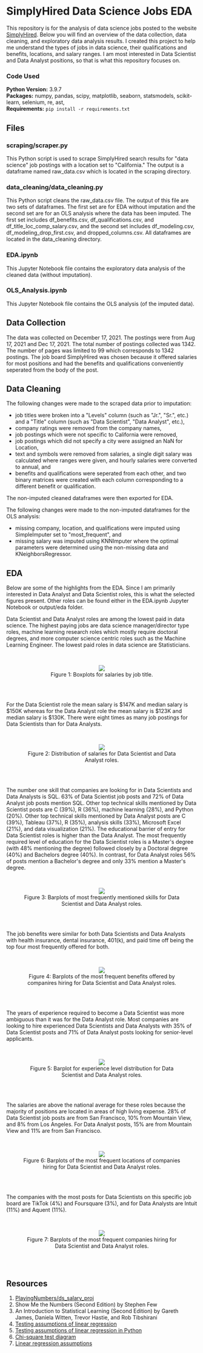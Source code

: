 # SimplyHired Data Science Jobs EDA

This repository is for the analysis of data science jobs posted to the website [SimplyHired](https://www.simplyhired.com/). Below you will find an overview of the data collection, data cleaning, and exploratory data analysis results. I created this project to help me understand the types of jobs in data science, their qualifications and benefits, locations, and salary ranges. I am most interested in Data Scientist and Data Analyst positions, so that is what this repository focuses on.

### Code Used 

**Python Version:** 3.9.7 <br />
**Packages:** numpy, pandas, scipy, matplotlib, seaborn, statsmodels, scikit-learn, selenium, re, ast, <br />
**Requirements:**  ```pip install -r requirements.txt```  

## Files

### scraping/scraper.py

This Python script is used to scrape SimplyHired search results for "data science" job postings with a location set to "California." The output is a dataframe named raw_data.csv which is located in the scraping directory.

### data_cleaning/data_cleaning.py

This Python script cleans the raw_data.csv file. The output of this file are two sets of dataframes. The first set are for EDA without imputation and the second set are for an OLS analysis where the data has been imputed. The first set includes df_benefits.csv, df_qualifications.csv, and df_title_loc_comp_salary.csv, and the second set includes df_modeling.csv, df_modeling_drop_first.csv, and dropped_columns.csv. All dataframes are located in the data_cleaning directory.

### EDA.ipynb

This Jupyter Notebook file contains the exploratory data analysis of the cleaned data (without imputation).

### OLS_Analysis.ipynb

This Jupyter Notebook file contains the OLS analysis (of the imputed data).

## Data Collection

The data was collected on December 17, 2021. The postings were from Aug 17, 2021 and Dec 17, 2021. The total number of postings collected was 1342. The number of pages was limited to 99 which corresponds to 1342 postings. The job board SimplyHired was chosen because it offered salaries for most positions and had the benefits and qualifications conveniently seperated from the body of the post.

## Data Cleaning

The following changes were made to the scraped data prior to imputation:
* job titles were broken into a "Levels" column (such as "Jr.", "Sr.", etc.) and a "Title" column (such as "Data Scientist", "Data Analyst", etc.),
* company ratings were removed from the company names,
* job postings which were not specific to California were removed,
* job postings which did not specify a city were assigned an NaN for Location,
* text and symbols were removed from salaries, a single digit salary was calculated where ranges were given, and hourly salaries were converted to annual, and
* benefits and qualifications were seperated from each other, and two binary matrices were created with each column corresponding to a different benefit or qualification.

The non-imputed cleaned dataframes were then exported for EDA.

The following changes were made to the non-imputed dataframes for the OLS analysis:
* missing company, location, and qualifications were imputed using SimpleImputer set to "most_frequent", and
* missing salary was imputed using KNNImputer where the optimal parameters were determined using the non-missing data and KNeighborsRegressor.

## EDA

Below are some of the highlights from the EDA. Since I am primarily interested in Data Analyst and Data Scientist roles, this is what the selected figures present. Other roles can be found either in the EDA.ipynb Jupyter Notebook or output/eda folder.

Data Scientist and Data Analyst roles are among the lowest paid in data science. The highest paying jobs are data science manager/director type roles, machine learning research roles which mostly require doctoral degrees, and more computer science centric roles such as the Machine Learning Engineer. The lowest paid roles in data science are Statisticians.

<br/>
<div align="center">
<figure>
<img src="output/eda/boxplot_title_salary.jpg"><br/>
  <figcaption>Figure 1: Boxplots for salaries by job title.</figcaption>
</figure>
</div>
<br/><br/>

For the Data Scientist role the mean salary is $147K and median salary is $150K whereas for the Data Analyst role the mean salary is $123K and median salary is $130K. There were eight times as many job postings for Data Scientists than for Data Analysts.


<br/>
<div align="center">
<figure>
<img src="cropped_images/hist_title_salary_snipped.jpg"><br/>
  <figcaption>Figure 2: Distribution of salaries for Data Scientist and Data Analyst roles.</figcaption>
</figure>
</div>
<br/><br/>


The number one skill that companies are looking for in Data Scientists and Data Analysts is SQL. 63% of Data Scientist job posts and 72% of Data Analyst job posts mention SQL. Other top technical skills mentioned by Data Scientist posts are C (39%), R (36%), machine learning (28%), and Python (20%). Other top technical skills mentioned by Data Analyst posts are C (39%), Tableau (37%), R (35%), analysis skills (33%), Microsoft Excel (21%), and data visualization (21%). The educational barrier of entry for Data Scientist roles is higher than the Data Analyst. The most frequently required level of education for the Data Scientist roles is a Master's degree (with 48% mentioning the degree) followed closely by a Doctoral degree (40%) and Bachelors degree (40%). In contrast, for Data Analyst roles 56% of posts mention a Bachelor's degree and only 33% mention a Master's degree. 


<br/>
<div align="center">
<figure>
<img src="cropped_images/barh_title_skills_snipped.jpg"><br/>
  <figcaption>Figure 3: Barplots of most frequently mentioned skills for Data Scientist and Data Analyst roles.</figcaption>
</figure>
</div>
<br/><br/>


The job benefits were similar for both Data Scientists and Data Analysts with health insurance, dental insurance, 401(k), and paid time off being the top four most frequently offered for both.

<br/>
<div align="center">
<figure>
<img src="cropped_images/barh_title_benefits_snipped.jpg"><br/>
  <figcaption>Figure 4: Barplots of the most frequent benefits offered by companires hiring for Data Scientist and Data Analyst roles.</figcaption>
</figure>
</div>
<br/><br/>


The years of experience required to become a Data Scientist was more ambiguous than it was for the Data Analyst role. Most companies are looking to hire experienced Data Scientists and Data Analysts with 35% of Data Scientist posts and 71% of Data Analyst posts looking for senior-level applicants.


<br/>
<div align="center">
<figure>
<img src="cropped_images/bar_title_level_2_snipped.jpg"><br/>
  <figcaption>Figure 5: Barplot for experience level distribution for Data Scientist and Data Analyst roles.</figcaption>
</figure>
</div>
<br/><br/>

The salaries are above the national average for these roles because the majority of positions are located in areas of high living expense. 28% of Data Scientist job posts are from San Francisco, 10% from Mountain View, and 8% from Los Angeles. For Data Analyst posts, 15% are from Mountain View and 11% are from San Francisco.


<br/>
<div align="center">
<figure>
<img src="cropped_images/barh_title_location_snipped.jpg"><br/>
  <figcaption>Figure 6: Barplots of the most frequent locations of companies hiring for Data Scientist and Data Analyst roles.</figcaption>
</figure>
</div>
<br/><br/>


The companies with the most posts for Data Scientists on this specific job board are TikTok (4%) and Foursquare (3%), and for Data Analysts are Intuit (11%) and Aquent (11%). 


<br/>
<div align="center">
<figure>
<img src="cropped_images/barh_title_company_snipped.jpg"><br/>
  <figcaption>Figure 7: Barplots of the most frequent companies hiring for Data Scientist and Data Analyst roles.</figcaption>
</figure>
</div>
<br/><br/>

## Resources

1. [PlayingNumbers/ds_salary_proj](https://github.com/PlayingNumbers/ds_salary_proj)
2. Show Me the Numbers (Second Edition) by Stephen Few
3. An Introduction to Statistical Learning (Second Edition) by Gareth James, Daniela Witten, Trevor Hastie, and Rob Tibshirani
4. [Testing assumptions of linear regression](https://towardsdatascience.com/verifying-the-assumptions-of-linear-regression-in-python-and-r-f4cd2907d4c0)
5. [Testing assumptions of linear regression in Python](https://jeffmacaluso.github.io/post/LinearRegressionAssumptions/)
6. [Chi-square test diagram](https://www.isixsigma.com/dictionary/chi-square-test/)
7. [Linear regression assumptions](https://www.analyticsvidhya.com/blog/2016/07/deeper-regression-analysis-assumptions-plots-solutions/)
